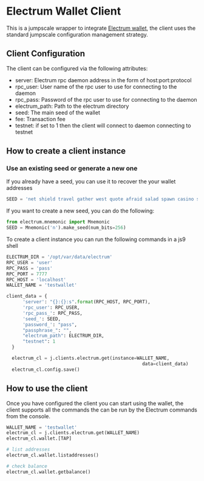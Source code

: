 # Electrum Wallet Client

This is a jumpscale wrapper to integrate [Electrum wallet](https://github.com/spesmilo/electrum), the client uses the standard jumpscale configuration management strategy.


## Client Configuration
The client can be configured via the following attributes:
- server: Electrum rpc daemon address in the form of host:port:protocol
- rpc_user: User name of the rpc user to use for connecting to the daemon
- rpc_pass: Password of the rpc user to use for connecting to the daemon
- electrum_path: Path to the electrum directory
- seed: The main seed of the wallet
- fee: Transaction fee
- testnet: if set to 1 then the client will connect to daemon connecting to testnet


## How to create a client instance
### Use an existing seed or generate a new one
If you already have a seed, you can use it to recover the your wallet addresses
```python
SEED = 'net shield travel gather west quote afraid salad spawn casino smile smoke boil flower rescue image antenna soda silent bounce husband tail square phrase'
```
If you want to create a new seed, you can do the following:
```python
from electrum.mnemonic import Mnemonic
SEED = Mnemonic('n').make_seed(num_bits=256)
```

To create a client instance you can run the following commands in a js9 shell
```python
ELECTRUM_DIR = '/opt/var/data/electrum'
RPC_USER = 'user'
RPC_PASS = 'pass'
RPC_PORT = 7777
RPC_HOST = 'localhost'
WALLET_NAME = 'testwallet'

client_data = {
      'server': "{}:{}:s".format(RPC_HOST, RPC_PORT),
      'rpc_user': RPC_USER,
      'rpc_pass_': RPC_PASS,
      'seed_': SEED,
      'password_': "pass",
      "passphrase_": "",
      "electrum_path": ELECTRUM_DIR,
      "testnet": 1
  }

  electrum_cl = j.clients.electrum.get(instance=WALLET_NAME,
                                                  data=client_data)
  electrum_cl.config.save()

```

## How to use the client
Once you have configured the client you can start using the wallet, the client supports all the commands the can be run by the Electrum commands from the console.

```python
WALLET_NAME = 'testwallet'
electrum_cl = j.clients.electrum.get(WALLET_NAME)
electrum_cl.wallet.[TAP]

# list addresses
electrum_cl.wallet.listaddresses()

# check balance
electrum_cl.wallet.getbalance()
```
